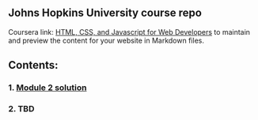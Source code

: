 ## Johns Hopkins University course repo

Coursera link: [HTML, CSS, and Javascript for Web Developers](https://www.coursera.org/learn/html-css-javascript-for-web-developers/home/welcome) to maintain and preview the content for your website in Markdown files.

## Contents:

### 1. [Module 2 solution]()
### 2. TBD
